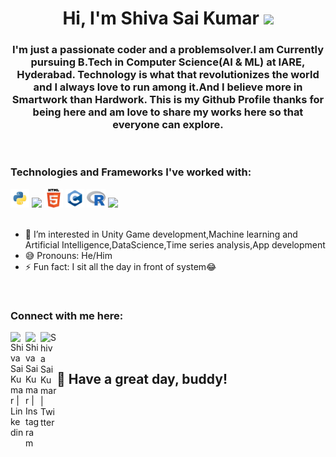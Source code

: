 <h1 align="center">Hi, I'm Shiva Sai Kumar <img src="https://github.com/TheDudeThatCode/TheDudeThatCode/blob/master/Assets/Developer.gif" width="50px"></h1>

<h3 align="center">I'm just a passionate coder and a problemsolver.I am Currently pursuing B.Tech in Computer Science(AI & ML) at IARE, Hyderabad. Technology is what that revolutionizes the world and I always love to run among it.And I believe more in Smartwork than Hardwork. This is my Github Profile thanks for being here and am love to share my works here so that everyone can explore.</h3>
<br>

### Technologies and Frameworks I've worked with: 
<code><img height="30" src="https://raw.githubusercontent.com/github/explore/80688e429a7d4ef2fca1e82350fe8e3517d3494d/topics/python/python.png"></code>
<code><img height="30" src="https://avatars.githubusercontent.com/u/426196?s=200&v=4"></code>
<code><img height="30" src="https://raw.githubusercontent.com/github/explore/80688e429a7d4ef2fca1e82350fe8e3517d3494d/topics/html/html.png"></code>
<code><img height="30" src="https://raw.githubusercontent.com/github/explore/f3e22f0dca2be955676bc70d6214b95b13354ee8/topics/c/c.png"></code>
<code><img height="30" src="https://raw.githubusercontent.com/github/explore/80688e429a7d4ef2fca1e82350fe8e3517d3494d/topics/r/r.png"></code>
<code><img height="30" src="https://avatars.githubusercontent.com/u/276006?s=200&v=4"></code>
<br><br>

- 👀 I’m interested in Unity Game development,Machine learning and Artificial Intelligence,DataScience,Time series analysis,App development
- 😅  Pronouns: He/Him
- ⚡️  Fun fact: I sit all the day in front of system😂 

<br>

### Connect with me here:
<a href="https://www.linkedin.com/in/shiva-sai-kumar-saini-928518226/">
    <img align="left" alt="Shiva Sai Kumar | Linkedin" width="24px" src="https://github.com/TheDudeThatCode/TheDudeThatCode/blob/master/Assets/Linkedin.svg" />
</a>
<a href="https://www.instagram.com/__shiva.s_/">
   <img align="left" alt="Shiva Sai Kumar | Instagram" width="24px" src="https://github.com/TheDudeThatCode/TheDudeThatCode/blob/master/Assets/Instagram.svg" />
</a>
<a href="https://twitter.com/Shivasa83121390">
    <img align="left" alt="Shiva Sai Kumar | Twitter" width="26px" src="https://github.com/TheDudeThatCode/TheDudeThatCode/blob/master/Assets/Twitter.svg" />
</a> 

<br><br>
## :rainbow: Have a great day, buddy!


<!---
shivasai2002/shivasai2002 is a ✨ special ✨ repository because its `README.md` (this file) appears on your GitHub profile.
You can click the Preview link to take a look at your changes.
--->
